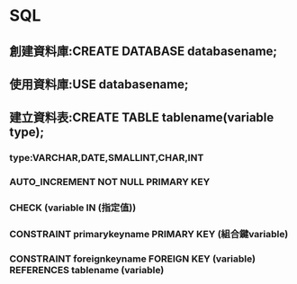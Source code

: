 # SQL
## 創建資料庫:CREATE DATABASE databasename;
## 使用資料庫:USE databasename;
## 建立資料表:CREATE TABLE tablename(variable type);
### type:VARCHAR,DATE,SMALLINT,CHAR,INT
### AUTO_INCREMENT NOT NULL PRIMARY KEY
### CHECK (variable IN (指定值))
### CONSTRAINT primarykeyname PRIMARY KEY (組合鍵variable)
### CONSTRAINT foreignkeyname FOREIGN KEY (variable) REFERENCES tablename (variable)
